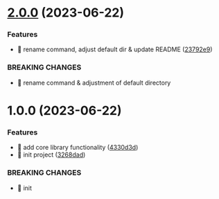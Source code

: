 # [2.0.0](https://github.com/kreuzerk/inst-all/compare/v1.0.0...v2.0.0) (2023-06-22)


### Features

* 🎸 rename command, adjust default dir & update README ([23792e9](https://github.com/kreuzerk/inst-all/commit/23792e9e4cdee017e23c635de2e16e97348d1808))


### BREAKING CHANGES

* 🧨 rename command & adjustment of default directory

# 1.0.0 (2023-06-22)


### Features

* 🎸 add core library functionality ([4330d3d](https://github.com/kreuzerk/inst-all/commit/4330d3d7390182857fde2dc35d5749a07f32e38c))
* 🎸 init project ([3268dad](https://github.com/kreuzerk/inst-all/commit/3268dad751bacbafaab6702198eeeb895faafe0f))


### BREAKING CHANGES

* 🧨 init
